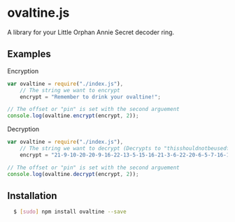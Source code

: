 ovaltine.js
===========

A library for your Little Orphan Annie Secret decoder ring.


Examples
--------

Encryption
```javascript
var ovaltine = require("./index.js"),
	// The string we want to encrypt
    encrypt = "Remember to drink your ovaltine!";

// The offset or "pin" is set with the second arguement
console.log(ovaltine.encrypt(encrypt, 2));
```

Decryption
```javascript
var ovaltine = require("./index.js"),
	// The string we want to decrypt (Decrypts to "thisshouldnotbeusedforpasswords")
    encrypt = "21-9-10-20-20-9-16-22-13-5-15-16-21-3-6-22-20-6-5-7-16-19-17-2-20-20-24-16-19-5-20";

// The offset or "pin" is set with the second arguement
console.log(ovaltine.decrypt(encrypt, 2));
```

Installation
------------

``` bash
  $ [sudo] npm install ovaltine --save
```